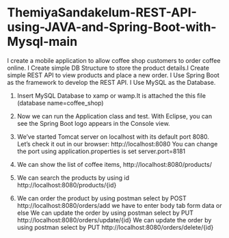 # ThemiyaSandakelum-REST-API-using-JAVA-and-Spring-Boot-with-Mysql-main
I create a mobile application to allow coffee shop customers to order coffee online. I Create simple DB Structure to store the product details.I Create simple REST API to view products and place a new order. I Use Spring Boot as the framework to develop the REST API. I Use MySQL as the Database.


1.	Insert MySQL Database to xamp or wamp.It is attached the this file (database name=coffee_shop) 

2. 	Now we can run the Application class and test. With Eclipse, you can see the Spring Boot logo appears in the Console view. 

3. 	We’ve started Tomcat server on localhost with its default port 8080. Let’s check it out in our browser: http://localhost:8080 You can change the port using application.properties is set server.port=8181 

4. 	We can show the list of coffee items, http://localhost:8080/products/ 

5. 	We can search the products by using id http://localhost:8080/products/{id}

6.	We can order the product by using postman select by POST http://localhost:8080/orders/add we have to enter body tab form data or else
	  We can update the order by using postman select by PUT http://localhost:8080/orders/update/{id}
	  We can update the order by using postman select by PUT http://localhost:8080/orders/delete/{id}
